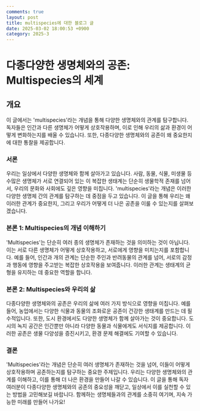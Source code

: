 ```yaml
---
comments: true
layout: post
title: multispecies에 대한 블로그 글
date: 2025-03-02 18:00:53 +0900
category: 2025-3
---
```


# 다종다양한 생명체와의 공존: Multispecies의 세계

## 개요
이 글에서는 'multispecies'라는 개념을 통해 다양한 생명체와의 관계를 탐구합니다. 독자들은 인간과 다른 생명체가 어떻게 상호작용하며, 이로 인해 우리의 삶과 환경이 어떻게 변화하는지를 배울 수 있습니다. 또한, 다종다양한 생명체와의 공존이 왜 중요한지에 대한 통찰을 제공합니다.

### 서론
우리는 일상에서 다양한 생명체와 함께 살아가고 있습니다. 사람, 동물, 식물, 미생물 등 수많은 생명체가 서로 연결되어 있는 이 복잡한 생태계는 단순히 생물학적 존재를 넘어서, 우리의 문화와 사회에도 깊은 영향을 미칩니다. 'multispecies'라는 개념은 이러한 다양한 생명체 간의 관계를 탐구하는 데 중점을 두고 있습니다. 이 글을 통해 우리는 왜 이러한 관계가 중요한지, 그리고 우리가 어떻게 더 나은 공존을 이룰 수 있는지를 살펴보겠습니다.

### 본론 1: Multispecies의 개념 이해하기
'Multispecies'는 단순히 여러 종의 생명체가 존재하는 것을 의미하는 것이 아닙니다. 이는 서로 다른 생명체가 어떻게 상호작용하고, 서로에게 영향을 미치는지를 포함합니다. 예를 들어, 인간과 개의 관계는 단순한 주인과 반려동물의 관계를 넘어, 서로의 감정과 행동에 영향을 주고받는 복잡한 상호작용을 보여줍니다. 이러한 관계는 생태계의 균형을 유지하는 데 중요한 역할을 합니다.

### 본론 2: Multispecies와 우리의 삶
다종다양한 생명체와의 공존은 우리의 삶에 여러 가지 방식으로 영향을 미칩니다. 예를 들어, 농업에서는 다양한 식물과 동물의 조화로운 공존이 건강한 생태계를 만드는 데 필수적입니다. 또한, 도시 환경에서도 다양한 생명체가 함께 살아가는 것이 중요합니다. 도시의 녹지 공간은 인간뿐만 아니라 다양한 동물과 식물에게도 서식지를 제공합니다. 이러한 공존은 생물 다양성을 증진시키고, 환경 문제 해결에도 기여할 수 있습니다.

### 결론
'Multispecies'라는 개념은 단순히 여러 생명체가 존재하는 것을 넘어, 이들이 어떻게 상호작용하며 공존하는지를 탐구하는 중요한 주제입니다. 우리는 다양한 생명체와의 관계를 이해하고, 이를 통해 더 나은 환경을 만들어 나갈 수 있습니다. 이 글을 통해 독자 여러분이 다종다양한 생명체와의 공존의 중요성을 깨닫고, 일상에서 이를 실천할 수 있는 방법을 고민해보길 바랍니다. 함께하는 생명체들과의 관계를 소중히 여기며, 지속 가능한 미래를 만들어 나가요!